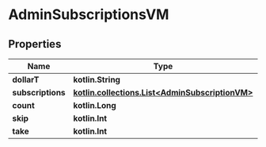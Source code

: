 
# AdminSubscriptionsVM

## Properties
Name | Type | Description | Notes
------------ | ------------- | ------------- | -------------
**dollarT** | **kotlin.String** |  | 
**subscriptions** | [**kotlin.collections.List&lt;AdminSubscriptionVM&gt;**](AdminSubscriptionVM.md) |  |  [optional]
**count** | **kotlin.Long** |  |  [optional]
**skip** | **kotlin.Int** |  |  [optional]
**take** | **kotlin.Int** |  |  [optional]



